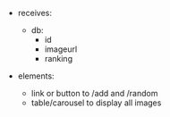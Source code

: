 * receives:
    * db:
        * id
        * imageurl
        * ranking

* elements: 
    * link or button to /add and /random
    * table/carousel to display all images